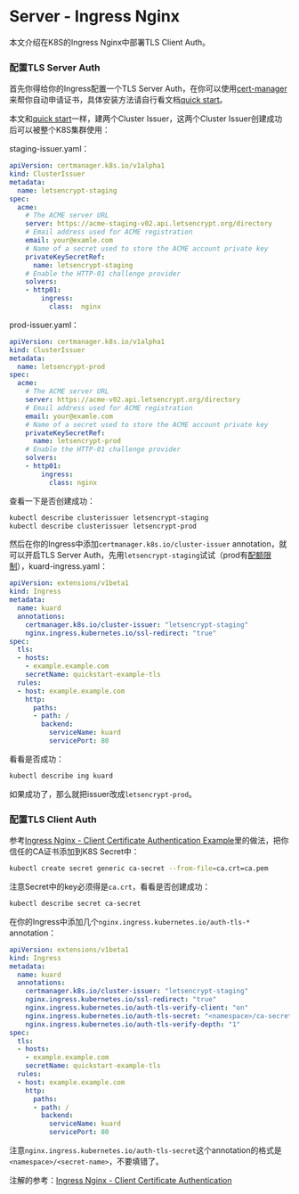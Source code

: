 # Server - Ingress Nginx

本文介绍在K8S的Ingress Nginx中部署TLS Client Auth。

### 配置TLS Server Auth

首先你得给你的Ingress配置一个TLS Server Auth，在你可以使用[cert-manager][cert-manager]来帮你自动申请证书，具体安装方法请自行看文档[quick start][cert-manager-quick-start]。

本文和[quick start][cert-manager-quick-start]一样，建两个Cluster Issuer，这两个Cluster Issuer创建成功后可以被整个K8S集群使用：

staging-issuer.yaml：

```yaml
apiVersion: certmanager.k8s.io/v1alpha1
kind: ClusterIssuer
metadata:
  name: letsencrypt-staging
spec:
  acme:
    # The ACME server URL
    server: https://acme-staging-v02.api.letsencrypt.org/directory
    # Email address used for ACME registration
    email: your@examle.com
    # Name of a secret used to store the ACME account private key
    privateKeySecretRef:
      name: letsencrypt-staging
    # Enable the HTTP-01 challenge provider
    solvers:
    - http01:
        ingress:
          class:  nginx
```

prod-issuer.yaml：

```yaml
apiVersion: certmanager.k8s.io/v1alpha1
kind: ClusterIssuer
metadata:
  name: letsencrypt-prod
spec:
  acme:
    # The ACME server URL
    server: https://acme-v02.api.letsencrypt.org/directory
    # Email address used for ACME registration
    email: your@examle.com
    # Name of a secret used to store the ACME account private key
    privateKeySecretRef:
      name: letsencrypt-prod
    # Enable the HTTP-01 challenge provider
    solvers:
    - http01:
        ingress:
          class: nginx
```

查看一下是否创建成功：

```bash
kubectl describe clusterissuer letsencrypt-staging
kubectl describe clusterissuer letsencrypt-prod
```

然后在你的Ingress中添加`certmanager.k8s.io/cluster-issuer` annotation，就可以开启TLS Server Auth，先用`letsencrypt-staging`试试（prod有[配额限制][letsencrypt-rate-limit]），kuard-ingress.yaml：

```yaml
apiVersion: extensions/v1beta1
kind: Ingress
metadata:
  name: kuard
  annotations:
    certmanager.k8s.io/cluster-issuer: "letsencrypt-staging"
    nginx.ingress.kubernetes.io/ssl-redirect: "true"
spec:
  tls:
  - hosts:
    - example.example.com
    secretName: quickstart-example-tls
  rules:
  - host: example.example.com
    http:
      paths:
      - path: /
        backend:
          serviceName: kuard
          servicePort: 80
```

看看是否成功：

```bash
kubectl describe ing kuard
```

如果成功了，那么就把issuer改成`letsencrypt-prod`。

### 配置TLS Client Auth

参考[Ingress Nginx - Client Certificate Authentication Example][ing-client-certs-example]里的做法，把你信任的CA证书添加到K8S Secret中：

```bash
kubectl create secret generic ca-secret --from-file=ca.crt=ca.pem
```

注意Secret中的key必须得是`ca.crt`，看看是否创建成功：

```bash
kubectl describe secret ca-secret
```

在你的Ingress中添加几个`nginx.ingress.kubernetes.io/auth-tls-*` annotation：

```yaml
apiVersion: extensions/v1beta1
kind: Ingress
metadata:
  name: kuard
  annotations:
    certmanager.k8s.io/cluster-issuer: "letsencrypt-staging"
    nginx.ingress.kubernetes.io/ssl-redirect: "true"
    nginx.ingress.kubernetes.io/auth-tls-verify-client: "on"
    nginx.ingress.kubernetes.io/auth-tls-secret: "<namespace>/ca-secret"
    nginx.ingress.kubernetes.io/auth-tls-verify-depth: "1"
spec:
  tls:
  - hosts:
    - example.example.com
    secretName: quickstart-example-tls
  rules:
  - host: example.example.com
    http:
      paths:
      - path: /
        backend:
          serviceName: kuard
          servicePort: 80
```

注意`nginx.ingress.kubernetes.io/auth-tls-secret`这个annotation的格式是`<namespace>/<secret-name>`，不要填错了。

注解的参考：[Ingress Nginx - Client Certificate Authentication][ing-client-auth]



[cert-manager]: https://docs.cert-manager.io
[cert-manager-quick-start]: https://docs.cert-manager.io/en/latest/tutorials/acme/quick-start/index.html
[ing-client-certs-example]: https://kubernetes.github.io/ingress-nginx/examples/auth/client-certs/
[ing-client-auth]: https://kubernetes.github.io/ingress-nginx/user-guide/nginx-configuration/annotations/#client-certificate-authentication
[letsencrypt-rate-limit]: https://letsencrypt.org/docs/rate-limits/

